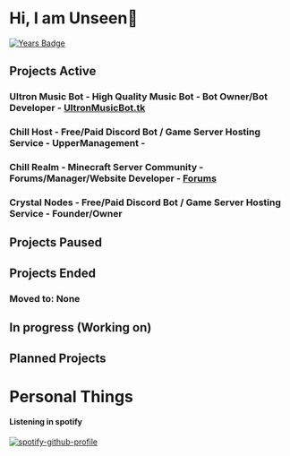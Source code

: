 
# Hi, I am Unseen👋
[![Years Badge](https://badges.pufler.dev/years/UnseenAcoustics)](https://badges.pufler.dev)


## Projects Active
### Ultron Music Bot - High Quality Music Bot - Bot Owner/Bot Developer - [UltronMusicBot.tk](https://ultronmusicbot.tk)
### Chill Host - Free/Paid Discord Bot / Game Server Hosting Service - UpperManagement - 
### Chill Realm - Minecraft Server Community - Forums/Manager/Website Developer - [Forums](https://chillrealm.ml/)
### Crystal Nodes - Free/Paid Discord Bot / Game Server Hosting Service - Founder/Owner


## Projects Paused


## Projects Ended
### Moved to: None

## In progress (Working on)


## Planned Projects


# Personal Things

#### Listening in spotify

[![spotify-github-profile](https://spotify-github-profile.vercel.app/api/view?uid=gub257zj9tatu6y9sg45i8mpw&cover_image=true)](https://github.com/kittinan/spotify-github-profile)
<!--
**UnseenAcoustics/UnseenAcoustics** is a ✨ _special_ ✨ repository because its `README.md` (this file) appears on your GitHub profile.

Here are some ideas to get you started:
- 🔭 I’m currently working on ...
- 🌱 I’m currently learning ...
- 👯 I’m looking to collaborate on ...
- 🤔 I’m looking for help with ...
- 💬 Ask me about ...
- 📫 How to reach me: ...
- 😄 Pronouns: ...
- ⚡ Fun fact: ...
-->
